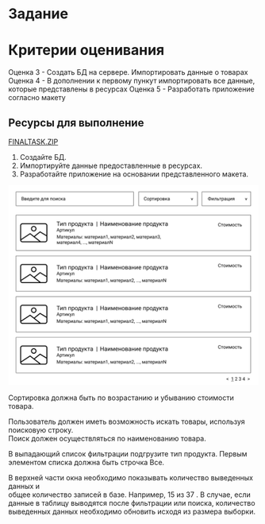 # Задание

# Критерии оценивания

Оценка 3 - Создать БД на сервере. Импортировать данные о товарах
Оценка 4 - В дополнении к первому пункут импортировать все данные, которые представлены в ресурсах
Оценка 5 - Разработать приложение согласно макету 

## Ресурсы для выполнение
[FINALTASK.ZIP](FINALTASK.ZIP)

1. Создайте БД.
2. Импортируйте данные предоставленные в ресурсах.
3. Разработайте приложение на основании представленного макета. 

![product_list_layout.jpg](product_list_layout.jpg)


Сортировка должна быть по возрастанию и убыванию стоимости товара.

Пользователь должен иметь  возможность  искать  товары,   используя  поисковую  строку.   
Поиск  должен  осуществляться  по  наименованию  товара.

В выпадающий список фильтрации подгрузите тип продукта.
Первым элементом списка должна быть строчка Все.

В  верхней  части  окна  необходимо 
показывать  количество  выведенных  данных  и  
общее  количество  записей  в  базе.   Например,   15 из 37 . 
В  случае,  если  данные  в  таблицу  выводятся  после  фильтрации  или  поиска,   количество  выведенных  данных  необходимо  обновить  исходя  из  размера  выборки.   